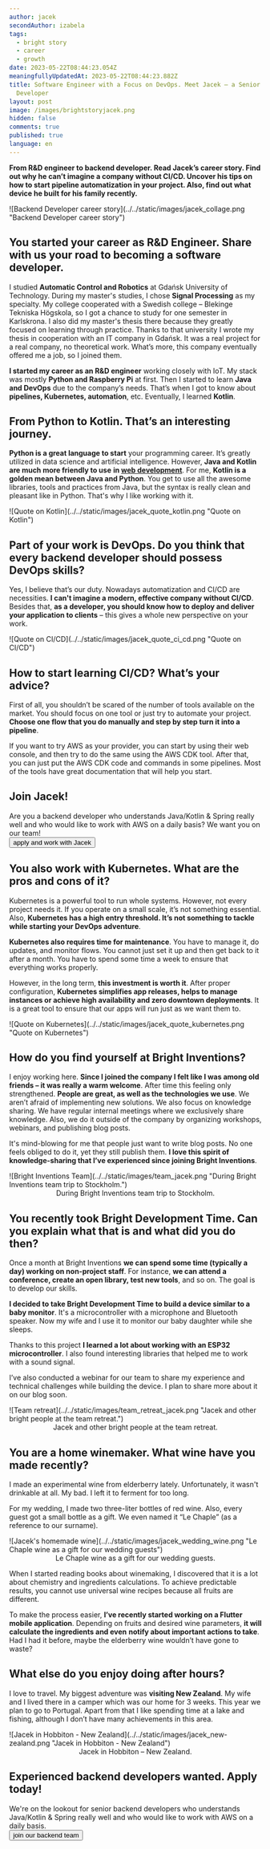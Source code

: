 ```yaml
---
author: jacek
secondAuthor: izabela
tags:
  - bright story
  - career
  - growth
date: 2023-05-22T08:44:23.054Z
meaningfullyUpdatedAt: 2023-05-22T08:44:23.882Z
title: Software Engineer with a Focus on DevOps. Meet Jacek – a Senior Backend
  Developer
layout: post
image: /images/brightstoryjacek.png
hidden: false
comments: true
published: true
language: en
---
```

**From R&D engineer to backend developer. Read Jacek’s career story. Find out why he can’t imagine a company without CI/CD. Uncover his tips on how to start pipeline automatization in your project. Also, find out what device he built for his family recently.**

<div className="image">![Backend Developer career story](../../static/images/jacek_collage.png "Backend Developer career story")</div>

## You started your career as R&D Engineer. Share with us your road to becoming a software developer.

I studied **Automatic Control and Robotics** at Gdańsk University of Technology. During my master's studies, I chose **Signal Processing** as my specialty. My college cooperated with a Swedish college – Blekinge Tekniska Högskola, so I got a chance to study for one semester in Karlskrona. I also did my master's thesis there because they greatly focused on learning through practice. Thanks to that university I wrote my thesis in cooperation with an IT company in Gdańsk. It was a real project for a real company, no theoretical work. What’s more, this company eventually offered me a job, so I joined them.

**I started my career as an R&D engineer** working closely with IoT. My stack was mostly **Python and Raspberry Pi** at first. Then I started to learn **Java and DevOps** due to the company’s needs. That’s when I got to know about **pipelines, Kubernetes, automation**, etc. Eventually, I learned **Kotlin**.

## From Python to Kotlin. That’s an interesting journey.

**Python is a great language to start** your programming career. It’s greatly utilized in data science and artificial intelligence. However, **Java and Kotlin are much more friendly to use** **in [web development](/our-areas/web-development/)**. For me, **Kotlin is a golden mean between Java and Python**. You get to use all the awesome libraries, tools and practices from Java, but the syntax is really clean and pleasant like in Python. That's why I like working with it. 

<div className="image">![Quote on Kotlin](../../static/images/jacek_quote_kotlin.png "Quote on Kotlin")</div>

## Part of your work is DevOps. Do you think that every backend developer should possess DevOps skills?

Yes, I believe that’s our duty. Nowadays automatization and CI/CD are necessities. **I can't imagine a modern, effective company without CI/CD**. Besides that, **as a developer, you should know how to deploy and deliver your application to clients** – this gives a whole new perspective on your work.

<div className="image">![Quote on CI/CD](../../static/images/jacek_quote_ci_cd.png "Quote on CI/CD")</div>

## How to start learning CI/CD? What’s your advice?

First of all, you shouldn’t be scared of the number of tools available on the market. You should focus on one tool or just try to automate your project. **Choose one flow that you do manually and step by step turn it into a pipeline**. 

If you want to try AWS as your provider, you can start by using their web console, and then try to do the same using the AWS CDK tool. After that, you can just put the AWS CDK code and commands in some pipelines. Most of the tools have great documentation that will help you start.

<div className="block-button"><h2>Join Jacek!</h2><div>Are you a backend developer who understands Java/Kotlin & Spring really well and who would like to work with AWS on a daily basis? We want you on our team!</div><a href="/jobs/senior-backend-developer/"><button>apply and work with Jacek</button></a></div>

## You also work with Kubernetes. What are the pros and cons of it?

Kubernetes is a powerful tool to run whole systems. However, not every project needs it. If you operate on a small scale, it’s not something essential. Also, **Kubernetes has a high entry threshold. It’s not something to tackle while starting your DevOps adventure**.

**Kubernetes also requires time for maintenance**. You have to manage it, do updates, and monitor flows. You cannot just set it up and then get back to it after a month. You have to spend some time a week to ensure that everything works properly.

However, in the long term, **this investment is worth it**. After proper configuration, **Kubernetes simplifies app releases, helps to manage instances or achieve high availability and zero downtown deployments**. It is a great tool to ensure that our apps will run just as we want them to.

<div className="image">![Quote on Kubernetes](../../static/images/jacek_quote_kubernetes.png "Quote on Kubernetes")</div>

## How do you find yourself at Bright Inventions?

I enjoy working here. **Since I joined the company I felt like I was among old friends – it was really a warm welcome**. After time this feeling only strengthened. **People are great, as well as the technologies we use**. We aren’t afraid of implementing new solutions. We also focus on knowledge sharing. We have regular internal meetings where we exclusively share knowledge. Also, we do it outside of the company by organizing workshops, webinars, and publishing blog posts.

It's mind-blowing for me that people just want to write blog posts. No one feels obliged to do it, yet they still publish them. **I love this spirit of knowledge-sharing that I’ve experienced since joining Bright Inventions**.

<div className="image">![Bright Inventions Team](../../static/images/team_jacek.png "During Bright Inventions team trip to Stockholm.")</div>

<center>During Bright Inventions team trip to Stockholm.</center>

## You recently took Bright Development Time. Can you explain what that is and what did you do then?

Once a month at Bright Inventions **we can spend some time (typically a day) working on non-project staff**. For instance, **we can attend a conference, create an open library, test new tools**, and so on. The goal is to develop our skills. 

**I decided to take Bright Development Time to build a device similar to a baby monitor**. It's a microcontroller with a microphone and Bluetooth speaker. Now my wife and I use it to monitor our baby daughter while she sleeps.

Thanks to this project **I learned a lot about working with an ESP32 microcontroller**. I also found interesting libraries that helped me to work with a sound signal.

I’ve also conducted a webinar for our team to share my experience and technical challenges while building the device. I plan to share more about it on our blog soon.

<div className="image">![Team retreat](../../static/images/team_retreat_jacek.png "Jacek and other bright people at the team retreat.")</div>

<center> Jacek and other bright people at the team retreat. </center>

## You are a home winemaker. What wine have you made recently?

I made an experimental wine from elderberry lately. Unfortunately, it wasn't drinkable at all. My bad. I left it to ferment for too long.

For my wedding, I made two three-liter bottles of red wine. Also, every guest got a small bottle as a gift. We even named it “Le Chaple” (as a reference to our surname).

<div className="image">![Jacek's homemade wine](../../static/images/jacek_wedding_wine.png "Le Chaple wine as a gift for our wedding guests")</div>

<center> Le Chaple wine as a gift for our wedding guests. </center>

When I started reading books about winemaking, I discovered that it is a lot about chemistry and ingredients calculations. To achieve predictable results, you cannot use universal wine recipes because all fruits are different. 

To make the process easier, **I’ve recently started working on a Flutter mobile application**. Depending on fruits and desired wine parameters, **it will calculate the ingredients and even** **notify about important actions to take**. Had I had it before, maybe the elderberry wine wouldn’t have gone to waste?

## What else do you enjoy doing after hours?

I love to travel. My biggest adventure was **visiting New Zealand**. My wife and I lived there in a camper which was our home for 3 weeks. This year we plan to go to Portugal. Apart from that I like spending time at a lake and fishing, although I don’t have many achievements in this area.

<div className="image">![Jacek in Hobbiton - New Zealand](../../static/images/jacek_new-zealand.png "Jacek in Hobbiton - New Zealand")</div>

<center> Jacek in Hobbiton – New Zealand. </center>

<div className="block-button"><h2>Experienced backend developers wanted. Apply today!</h2><div>We're on the lookout for senior backend developers who understands Java/Kotlin & Spring really well and who would like to work with AWS on a daily basis.</div><a href="/jobs/senior-backend-developer/"><button>join our backend team</button></a></div>
